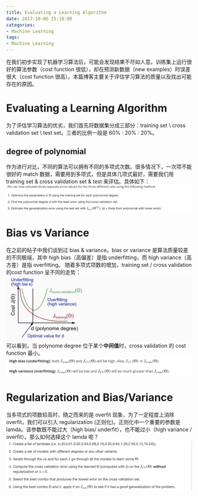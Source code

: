```yaml
---
title: Evaluating a Learning Algorithm
date: 2017-10-06 15:10:00
categories:
- Machine Learning
tags:
- Machine Learning
---
```


在我们初步实现了机器学习算法后，可能会发现结果不尽如人意。训练集上运行很好的算法参数（cost function 很低），却在预测新数据（new examples）时误差很大（cost function 很高）。本篇博客主要关于评估学习算法的质量以及找出可能存在的原因。

# Evaluating a Learning Algorithm
为了评估学习算法的优劣，我们首先将数据集分成三部分：training set \ cross validation set \ test set。三者的比例一般是 60% : 20% : 20%。

## degree of polynomial
作为进行对比，不同的算法可以拥有不同的多项式次数。很多情况下，一次项不能很好的 match 数据，需要用到多项式，但是具体几项式最好，需要我们用 training set & cross validation set & test 来评估。具体如下：
![](/assets/images/ml/week6/polynomial.jpeg)

# Bias vs Variance
在之前的帖子中我们谈到过 bias & variance。bias or variance 是算法质量较差的不同极端，其中 high bias（高偏差）是指 underfitting，而 high variance（高方差）是指 overfitting。
随着多项式项数的增加，training set / cross validation 的cost function 呈不同的走势：
![](/assets/images/ml/week6/polynomial-degree.jpeg)
可以看到，当 polynome degree 位于某个**中间值**时，cross validation 的 cost function 最小。
![](/assets/images/ml/week6/bias-variance.jpeg)

# Regularization and Bias/Variance
当多项式的项数较高时，随之而来的是 overfit 现象，为了一定程度上消除 overfit，我们可以引入 regularization (正则化)。正则化中一个重要的参数是 lamda。该参数既不能过大（high bias/ underfit），也不能过小（high variance / overfit）。那么如何选择这个 lamda 呢？
![](/assets/images/ml/week6/choose-lamda.jpeg)



